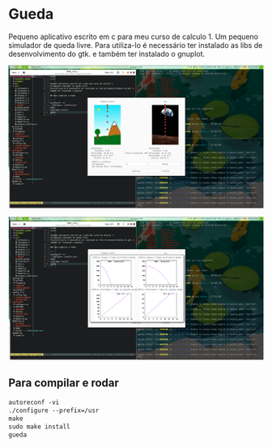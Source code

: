 Gueda
=====

Pequeno aplicativo escrito em c para meu curso de calculo 1.
Um pequeno simulador de queda livre.
Para utiliza-lo é necessário ter instalado as libs de desenvolvimento do gtk. e também ter instalado o gnuplot.

![Principal](https://github.com/diegorubin/gueda/blob/master/screenshots/principal.png)

![Graficos](https://github.com/diegorubin/gueda/blob/master/screenshots/graficos.png)


## Para compilar e rodar

```
autoreconf -vi
./configure --prefix=/usr
make
sudo make install
gueda
```
